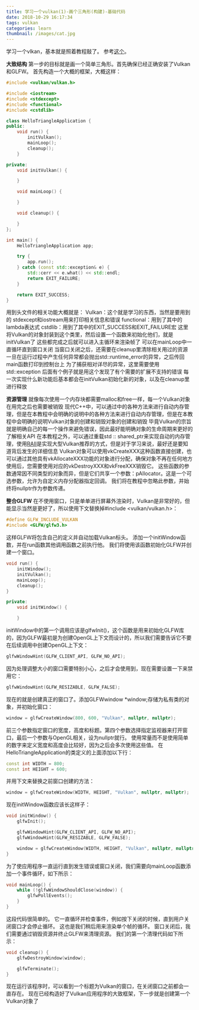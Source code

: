 ```yaml
---
title: 学习一个vulkan(1)-画个三角形(构建)-基础代码
date: 2018-10-29 16:17:34
tags: vulkan
categories: learn
thumbnail: /images/cat.jpg
---
```

学习一个vlkan，基本就是照着教程敲了。
参考[这个](https://vulkan-tutorial.com/Introduction)。
<!-- more -->
<b>大致结构</b>
第一步的目标就是画一个简单三角形。首先确保已经正确安装了Vulkan和GLFW。
首先构造一个大概的框架，大概这样：
```cpp
#include <vulkan/vulkan.h>

#include <iostream>
#include <stdexcept>
#include <functional>
#include <cstdlib>

class HelloTriangleApplication {
public:
    void run() {
        initVulkan();
        mainLoop();
        cleanup();
    }

private:
    void initVulkan() {

    }

    void mainLoop() {

    }

    void cleanup() {

    }
};

int main() {
    HelloTriangleApplication app;

    try {
        app.run();
    } catch (const std::exception& e) {
        std::cerr << e.what() << std::endl;
        return EXIT_FAILURE;
    }

    return EXIT_SUCCESS;
}
```
用到头文件的相关功能大概就是：
Vulkan：这个就是学习的东西，当然是要用到的
stdexcept和iostream用来打印相关信息和错误
functional：用到了其中的lambda表达式
cstdlib：用到了其中的EXIT_SUCCESS和EXIT_FAILURE宏
这里将Vulkan的对象封装到这个类里，然后设置一个函数来初始化他们，就是initVulkan了
这些都完成之后就可以进入主循环来渲染帧了
可以在mainLoop中一直循环直到窗口关闭
当窗口关闭之后，还需要在cleanup里清除相关用过的资源
一旦在运行过程中产生任何异常都会抛出std::runtime_error的异常，之后传回main函数打印到控制台上
为了捕获相对详尽的异常，这里需要使用std::exception
后面有个例子就是用这个发现了有个需要的扩展不支持的错误
每一次实现什么新功能后基本都会在initVulkan初始化新的对象，以及在cleanup里进行释放

<b>资源管理</b>
就像每次使用一个内存块都需要malloc和free一样，每一个Vulkan对象在用完之后也需要被销毁
现代C++中，可以通过<memory>中的各种方法来进行自动内存管理，但是在本教程中会明确的说明中的各种方法来进行自动内存管理，但是在本教程中会明确的说明Vulkan对象的创建和销毁对象的创建和销毁
毕竟Vulkan的宗旨就是明确自己的每一个操作来避免错误，因此最好能明确对象的生命周期来更好的了解相关API
在本教程之外，可以通过重载std :: shared_ptr来实现自动的内存管理，使用[RAII](https://en.wikipedia.org/wiki/Resource_Acquisition_Is_Initialization)是实现大型Vulkan推荐的方式，但是对于学习来说，最好还是要知道背后发生的详细信息
Vulkan对象可以使用vkCreateXXX这种函数直接创建，也可以通过其他具有vkAllocateXXX功能的对象进行分配，确保对象不再在任何地方使用后，您需要使用对应的vkDestroyXXX和vkFreeXXX销毁它。
这些函数的参数通常因不同类型的对象而异，但是它们共享一个参数：pAllocator。这是一个可选参数，允许为自定义内存分配器指定回调。
我们将在教程中忽略此参数，并始终将nullptr作为参数传递。

<b>整合GLFW</b>
在不使用窗口，只是单单进行屏幕外渲染时，Vulkan是非常好的，但能显示当然是更好了，所以使用下文替换掉#include <vulkan/vulkan.h>：
```cpp
#define GLFW_INCLUDE_VULKAN
#include <GLFW/glfw3.h>
```
这样GLFW将包含自己的定义并自动加载Vulkan标头。
添加一个initWindow函数，并在run函数其他调用函数之前执行他。
我们将使用该函数初始化GLFW并创建一个窗口。
```cpp
void run() {
    initWindow();
    initVulkan();
    mainLoop();
    cleanup();
}

private:
    void initWindow() {

    }
```
initWindow中的第一个调用应该是glfwInit()，这个函数是用来初始化GLFW库的，因为GLFW最初是为创建OpenGL上下文而设计的，所以我们需要告诉它不要在后续调用中创建OpenGL上下文：
```cpp
glfwWindowHint(GLFW_CLIENT_API, GLFW_NO_API);
```
因为处理调整大小的窗口需要特别小心，之后才会使用到，现在需要设置一下来禁用它：
```cpp
glfwWindowHint(GLFW_RESIZABLE, GLFW_FALSE);
```
现在的就是创建真正的窗口了。添加GLFWwindow *window;存储为私有类的对象，并初始化窗口：
```cpp
window = glfwCreateWindow(800, 600, "Vulkan", nullptr, nullptr);
```
前三个参数指定窗口的宽度，高度和标题。第四个参数选择指定监视器来打开窗口，最后一个参数与OpenGL相关，设为nullptr就行。
使用常量而不是使用简单的数字来定义宽度和高度会比较好，因为之后会多次使用这些值。
在HelloTriangleApplication的类定义的上面添加以下行：
```cpp
const int WIDTH = 800;
const int HEIGHT = 600;
```
并用下文来替换之前窗口创建的方法：
```cpp
window = glfwCreateWindow(WIDTH, HEIGHT, "Vulkan", nullptr, nullptr);
```
现在initWindow函数应该长这样子：
```cpp
void initWindow() {
    glfwInit();

    glfwWindowHint(GLFW_CLIENT_API, GLFW_NO_API);
    glfwWindowHint(GLFW_RESIZABLE, GLFW_FALSE);

    window = glfwCreateWindow(WIDTH, HEIGHT, "Vulkan", nullptr, nullptr);
}
```
为了使应用程序一直运行直到发生错误或窗口关闭，我们需要向mainLoop函数添加一个事件循环，如下所示：
```cpp
void mainLoop() {
    while (!glfwWindowShouldClose(window)) {
        glfwPollEvents();
    }
}
```
这段代码很简单的。
它一直循环并检查事件，例如按下关闭的时候，直到用户关闭窗口才会停止循环。
这也是我们稍后用来渲染单个帧的循环。
窗口关闭后，我们需要通过销毁资源并终止GLFW来清理资源。
我们的第一个清理代码如下所示：
```cpp
void cleanup() {
    glfwDestroyWindow(window);

    glfwTerminate();
}
```
现在运行该程序时，可以看到一个标题为Vulkan的窗口，在关闭窗口之前都会一直存在。
现在已经构造好了Vulkan应用程序的大致框架，下一步就是创建第一个Vulkan对象了